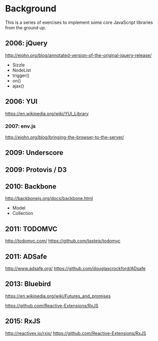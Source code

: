 # Background 

This is a series of exercises to implement some core JavaScript libraries from the ground up. 

## 2006: jQuery 

http://ejohn.org/blog/annotated-version-of-the-original-jquery-release/

- Sizzle 
- NodeList 
- trigger()
- on()
- ajax()

## 2006: YUI

https://en.wikipedia.org/wiki/YUI_Library

### 2007: env.js 

http://ejohn.org/blog/bringing-the-browser-to-the-server/

## 2009: Underscore 

## 2009: Protovis / D3

## 2010: Backbone

http://backbonejs.org/docs/backbone.html

- Model 
- Collection 

## 2011: TODOMVC

http://todomvc.com/
https://github.com/tastejs/todomvc

## 2011: ADSafe 

http://www.adsafe.org/
https://github.com/douglascrockford/ADsafe

## 2013: Bluebird

https://en.wikipedia.org/wiki/Futures_and_promises

https://github.com/Reactive-Extensions/RxJS


## 2015: RxJS

http://reactivex.io/rxjs/
https://github.com/Reactive-Extensions/RxJS
